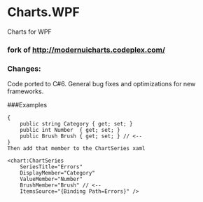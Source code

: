 # Charts.WPF
Charts for WPF
### fork of http://modernuicharts.codeplex.com/

### Changes:
Code ported to C#6. General bug fixes and optimizations for new frameworks.

###Examples
```public class TestClass
{
    public string Category { get; set; }
    public int Number  { get; set; }
    public Brush Brush { get; set; } // <--
}
Then add that member to the ChartSeries xaml

<chart:ChartSeries
    SeriesTitle="Errors"
    DisplayMember="Category"
    ValueMember="Number"
    BrushMember="Brush" // <--
    ItemsSource="{Binding Path=Errors}" />
```    
   
